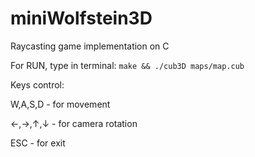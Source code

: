 # miniWolfstein3D
Raycasting game implementation on C

For RUN, type in terminal:
`make && ./cub3D maps/map.cub`

Keys control:

W,A,S,D - for movement

←,→,↑,↓ - for camera rotation

ESC		- for exit
